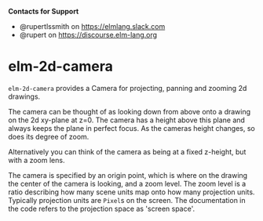 **Contacts for Support**
- @rupertlssmith on https://elmlang.slack.com
- @rupert on https://discourse.elm-lang.org

# elm-2d-camera

`elm-2d-camera` provides a Camera for projecting, panning and zooming 2d drawings.

The camera can be thought of as looking down from above onto a drawing on the 2d xy-plane at z=0. The camera has a height above this plane and always keeps the 
plane in perfect focus. As the cameras height changes, so does its degree of zoom.

Alternatively you can think of the camera as being at a fixed z-height, but with a zoom lens.

The camera is specified by an origin point, which is where on the drawing the center of 
the camera is looking, and a zoom level. The zoom level is a ratio describing how many
scene units map onto how many projection units. Typically projection units are `Pixel`s
on the screen. The documentation in the code refers to the projection space as 'screen 
space'.